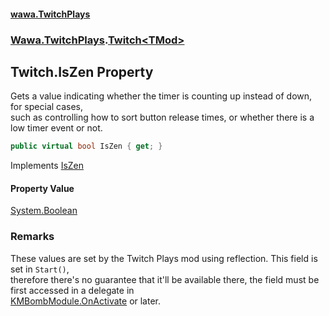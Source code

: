 #### [wawa.TwitchPlays](index.md 'index')
### [Wawa.TwitchPlays](Wawa.TwitchPlays.md 'Wawa.TwitchPlays').[Twitch&lt;TMod&gt;](Twitch{TMod}.md 'Wawa.TwitchPlays.Twitch<TMod>')

## Twitch<TMod>.IsZen Property

Gets a value indicating whether the timer is counting up instead of down, for special cases,  
such as controlling how to sort button release times, or whether there is a low timer event or not.

```csharp
public virtual bool IsZen { get; }
```

Implements [IsZen](ITwitchDeclarable.IsZen.md 'Wawa.TwitchPlays.ITwitchDeclarable.IsZen')

#### Property Value
[System.Boolean](https://docs.microsoft.com/en-us/dotnet/api/System.Boolean 'System.Boolean')

### Remarks
  
These values are set by the Twitch Plays mod using reflection. This field is set in `Start()`,  
therefore there's no guarantee that it'll be available there, the field must be first accessed in a delegate in  
[KMBombModule.OnActivate](https://docs.microsoft.com/en-us/dotnet/api/KMBombModule.OnActivate 'KMBombModule.OnActivate') or later.